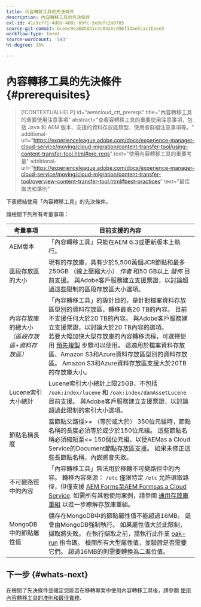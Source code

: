 ```yaml
---
title: 內容轉移工具的先決條件
description: 內容轉移工具的先決條件
exl-id: 41a9cff1-4d89-480c-b9fc-5e8efc2a0705
source-git-commit: bceec9ea6858b1c4c042ecd96f13ae5cac1bbee5
workflow-type: tm+mt
source-wordcount: '543'
ht-degree: 15%

---
```


# 內容轉移工具的先決條件 {#prerequisites}

>[!CONTEXTUALHELP]
>id="aemcloud_ctt_prereqs"
>title="內容轉移工具的重要使用注意事項"
>abstract="查看容轉移工具的重要使用注意事項，包括 Java 和 AEM 版本、支援的資料存放區類型、使用者群組注意事項等。"
>additional-url="https://experienceleague.adobe.com/docs/experience-manager-cloud-service/moving/cloud-migration/content-transfer-tool/using-content-transfer-tool.html#pre-reqs" text="使用內容轉移工具的重要考量"
>additional-url="https://experienceleague.adobe.com/docs/experience-manager-cloud-service/moving/cloud-migration/content-transfer-tool/overview-content-transfer-tool.html#best-practices" text="最佳做法和準則"

下表總結使用「內容轉移工具」的先決條件。

請檢閱下列所有考量事項：

| 考量事項 | 目前支援的內容 |
|---------------------------------------------------------------------|--------------------------------------------------------------------------------------------------------------------------------------------------------------------------------------------------------------------------------------------------------------------------------------------------------------------------------------------------------------------------------------------------------------------------------------------------------------------------------------------------------------------------------------------------------------------------------------------------------------------------------------------------------------------------------------------------------------------------------------------------------------------|
| AEM版本 | 「內容轉移工具」只能在AEM 6.3或更新版本上執行。 |
| 區段存放區的大小 | 現有的存放庫，具有少於5,500萬個JCR節點和最多250GB （線上壓縮大小） *作者* 和50 GB以上 *發佈* 目前支援。 與Adobe客戶服務建立支援票證，以討論超過這些限制的區段存放區大小選項。 |
| 內容存放庫的總大小 <br>*（區段存放區+資料存放區）* | 「內容轉移工具」的設計目的，是針對檔案資料存放區型別的資料存放區，轉移最高20 TB的內容。 目前不支援任何大於20 TB的內容。 與Adobe客戶服務建立支援票證，以討論大於20 TB內容的選項。 <br>若要大幅加快大型存放庫的內容轉移流程，可選擇使用 [預先複製](https://experienceleague.adobe.com/docs/experience-manager-cloud-service/moving/cloud-migration/content-transfer-tool/handling-large-content-repositories.html#setting-up-pre-copy-step) 步驟可以使用。 這適用於檔案資料存放區、Amazon S3和Azure資料存放區型別的資料存放區。 Amazon S3和Azure資料存放區支援大於20TB的存放庫大小。 |
| Lucene索引大小總計 | Lucene索引大小總計上限25GB，不包括 `/oak:index/lucene` 和 `/oak:index/damAssetLucene` 目前支援。 與Adobe客戶服務建立支援票證，以討論超過此限制的索引大小選項。 |
| 節點名稱長度 | 當節點父路徑>= （等於或大於） 350位元組時，節點名稱的長度必須等於或少於150位元組。 這些節點名稱必須縮短至&lt;= 150個位元組，以便AEMas a Cloud Service的Document節點存放區支援。 如果未修正這些長節點名稱，內嵌將會失敗。 |
| 不可變路徑中的內容 | 「內容轉移工具」無法用於移轉不可變路徑中的內容。 轉移內容來源： `/etc` 僅限特定 `/etc` 允許選取路徑，但僅支援 [AEM Forms至AEM Formsas a Cloud Service](https://experienceleague.adobe.com/docs/experience-manager-forms-cloud-service/forms/migrate-to-forms-as-a-cloud-service.html#paths-of-various-aem-forms-specific-assets). 如需所有其他使用案例，請參閱 [通用存放庫重組](https://experienceleague.adobe.com/docs/experience-manager-65/deploying/restructuring/all-repository-restructuring-in-aem-6-5.html) 以進一步瞭解存放庫重組。 |
| MongoDB中的節點屬性值 | 儲存在MongoDB中的節點屬性值不能超過16MB。 這會由MongoDB強制執行。 如果屬性值大於此限制，擷取將失敗。 在執行擷取之前，請執行此作業 [oak-run](https://repo1.maven.org/maven2/org/apache/jackrabbit/oak-run/1.38.0/oak-run-1.38.0.jar) 指令碼。 檢閱所有大型屬性值，並驗證是否需要它們。 超過16MB的則需要轉換為二進位值。 |

## 下一步 {#whats-next}

在檢閱了先決條件並確定您能否在移轉專案中使用內容轉移工具後，請參閱 [使用內容轉移工具的准則和最佳實務](https://experienceleague.adobe.com/docs/experience-manager-cloud-service/moving/cloud-migration/content-transfer-tool/guidelines-best-practices-content-transfer-tool.html).
